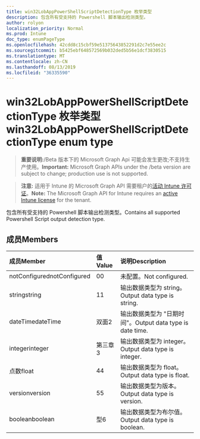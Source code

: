 ```yaml
---
title: win32LobAppPowerShellScriptDetectionType 枚举类型
description: 包含所有受支持的 Powershell 脚本输出检测类型。
author: rolyon
localization_priority: Normal
ms.prod: Intune
doc_type: enumPageType
ms.openlocfilehash: 42cdd8c15cbf59e51375643852291d2c7e55ee2c
ms.sourcegitcommit: b5425ebf648572569b032ded5b56e1dcf3830515
ms.translationtype: MT
ms.contentlocale: zh-CN
ms.lasthandoff: 08/13/2019
ms.locfileid: "36335590"
---
```

# <a name="win32lobapppowershellscriptdetectiontype-enum-type"></a><span data-ttu-id="2fa1c-103">win32LobAppPowerShellScriptDetectionType 枚举类型</span><span class="sxs-lookup"><span data-stu-id="2fa1c-103">win32LobAppPowerShellScriptDetectionType enum type</span></span>

> <span data-ttu-id="2fa1c-104">**重要说明:**/Beta 版本下的 Microsoft Graph Api 可能会发生更改;不支持生产使用。</span><span class="sxs-lookup"><span data-stu-id="2fa1c-104">**Important:** Microsoft Graph APIs under the /beta version are subject to change; production use is not supported.</span></span>

> <span data-ttu-id="2fa1c-105">**注意:** 适用于 Intune 的 Microsoft Graph API 需要租户的[活动 Intune 许可证](https://go.microsoft.com/fwlink/?linkid=839381)。</span><span class="sxs-lookup"><span data-stu-id="2fa1c-105">**Note:** The Microsoft Graph API for Intune requires an [active Intune license](https://go.microsoft.com/fwlink/?linkid=839381) for the tenant.</span></span>

<span data-ttu-id="2fa1c-106">包含所有受支持的 Powershell 脚本输出检测类型。</span><span class="sxs-lookup"><span data-stu-id="2fa1c-106">Contains all supported Powershell Script output detection type.</span></span>

## <a name="members"></a><span data-ttu-id="2fa1c-107">成员</span><span class="sxs-lookup"><span data-stu-id="2fa1c-107">Members</span></span>
|<span data-ttu-id="2fa1c-108">成员</span><span class="sxs-lookup"><span data-stu-id="2fa1c-108">Member</span></span>|<span data-ttu-id="2fa1c-109">值</span><span class="sxs-lookup"><span data-stu-id="2fa1c-109">Value</span></span>|<span data-ttu-id="2fa1c-110">说明</span><span class="sxs-lookup"><span data-stu-id="2fa1c-110">Description</span></span>|
|:---|:---|:---|
|<span data-ttu-id="2fa1c-111">notConfigured</span><span class="sxs-lookup"><span data-stu-id="2fa1c-111">notConfigured</span></span>|<span data-ttu-id="2fa1c-112">0</span><span class="sxs-lookup"><span data-stu-id="2fa1c-112">0</span></span>|<span data-ttu-id="2fa1c-113">未配置。</span><span class="sxs-lookup"><span data-stu-id="2fa1c-113">Not configured.</span></span>|
|<span data-ttu-id="2fa1c-114">string</span><span class="sxs-lookup"><span data-stu-id="2fa1c-114">string</span></span>|<span data-ttu-id="2fa1c-115">1</span><span class="sxs-lookup"><span data-stu-id="2fa1c-115">1</span></span>|<span data-ttu-id="2fa1c-116">输出数据类型为 string。</span><span class="sxs-lookup"><span data-stu-id="2fa1c-116">Output data type is string.</span></span>|
|<span data-ttu-id="2fa1c-117">dateTime</span><span class="sxs-lookup"><span data-stu-id="2fa1c-117">dateTime</span></span>|<span data-ttu-id="2fa1c-118">双面</span><span class="sxs-lookup"><span data-stu-id="2fa1c-118">2</span></span>|<span data-ttu-id="2fa1c-119">输出数据类型为 "日期时间"。</span><span class="sxs-lookup"><span data-stu-id="2fa1c-119">Output data type is date time.</span></span>|
|<span data-ttu-id="2fa1c-120">integer</span><span class="sxs-lookup"><span data-stu-id="2fa1c-120">integer</span></span>|<span data-ttu-id="2fa1c-121">第三章</span><span class="sxs-lookup"><span data-stu-id="2fa1c-121">3</span></span>|<span data-ttu-id="2fa1c-122">输出数据类型为 integer。</span><span class="sxs-lookup"><span data-stu-id="2fa1c-122">Output data type is integer.</span></span>|
|<span data-ttu-id="2fa1c-123">点数</span><span class="sxs-lookup"><span data-stu-id="2fa1c-123">float</span></span>|<span data-ttu-id="2fa1c-124">4</span><span class="sxs-lookup"><span data-stu-id="2fa1c-124">4</span></span>|<span data-ttu-id="2fa1c-125">输出数据类型为 float。</span><span class="sxs-lookup"><span data-stu-id="2fa1c-125">Output data type is float.</span></span>|
|<span data-ttu-id="2fa1c-126">version</span><span class="sxs-lookup"><span data-stu-id="2fa1c-126">version</span></span>|<span data-ttu-id="2fa1c-127">5</span><span class="sxs-lookup"><span data-stu-id="2fa1c-127">5</span></span>|<span data-ttu-id="2fa1c-128">输出数据类型为版本。</span><span class="sxs-lookup"><span data-stu-id="2fa1c-128">Output data type is version.</span></span>|
|<span data-ttu-id="2fa1c-129">boolean</span><span class="sxs-lookup"><span data-stu-id="2fa1c-129">boolean</span></span>|<span data-ttu-id="2fa1c-130">型</span><span class="sxs-lookup"><span data-stu-id="2fa1c-130">6</span></span>|<span data-ttu-id="2fa1c-131">输出数据类型为布尔值。</span><span class="sxs-lookup"><span data-stu-id="2fa1c-131">Output data type is boolean.</span></span>|



